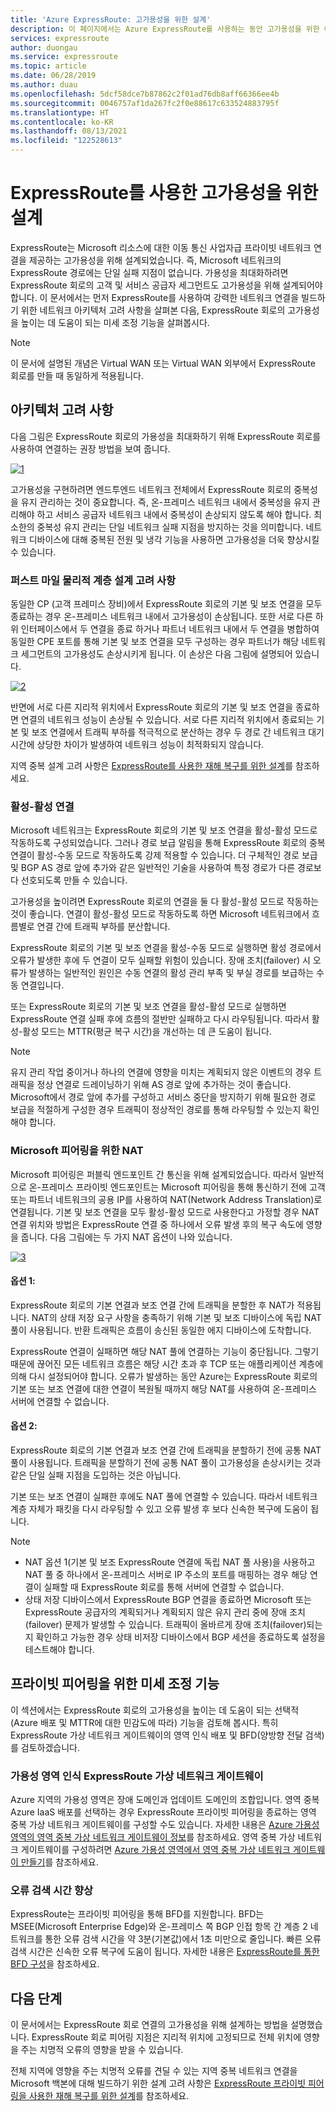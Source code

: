 ```yaml
---
title: 'Azure ExpressRoute: 고가용성을 위한 설계'
description: 이 페이지에서는 Azure ExpressRoute를 사용하는 동안 고가용성을 위한 아키텍처 권장 사항을 제공합니다.
services: expressroute
author: duongau
ms.service: expressroute
ms.topic: article
ms.date: 06/28/2019
ms.author: duau
ms.openlocfilehash: 5dcf58dce7b87862c2f01ad76db8aff66366ee4b
ms.sourcegitcommit: 0046757af1da267fc2f0e88617c633524883795f
ms.translationtype: HT
ms.contentlocale: ko-KR
ms.lasthandoff: 08/13/2021
ms.locfileid: "122528613"
---
```

# <a name="designing-for-high-availability-with-expressroute"></a>ExpressRoute를 사용한 고가용성을 위한 설계

ExpressRoute는 Microsoft 리소스에 대한 이동 통신 사업자급 프라이빗 네트워크 연결을 제공하는 고가용성을 위해 설계되었습니다. 즉, Microsoft 네트워크의 ExpressRoute 경로에는 단일 실패 지점이 없습니다. 가용성을 최대화하려면 ExpressRoute 회로의 고객 및 서비스 공급자 세그먼트도 고가용성을 위해 설계되어야 합니다. 이 문서에서는 먼저 ExpressRoute를 사용하여 강력한 네트워크 연결을 빌드하기 위한 네트워크 아키텍처 고려 사항을 살펴본 다음, ExpressRoute 회로의 고가용성을 높이는 데 도움이 되는 미세 조정 기능을 살펴봅시다.

>[!NOTE]
>이 문서에 설명된 개념은 Virtual WAN 또는 Virtual WAN 외부에서 ExpressRoute 회로를 만들 때 동일하게 적용됩니다.
>

## <a name="architecture-considerations"></a>아키텍처 고려 사항

다음 그림은 ExpressRoute 회로의 가용성을 최대화하기 위해 ExpressRoute 회로를 사용하여 연결하는 권장 방법을 보여 줍니다.

 [![1]][1]

고가용성을 구현하려면 엔드투엔드 네트워크 전체에서 ExpressRoute 회로의 중복성을 유지 관리하는 것이 중요합니다. 즉, 온-프레미스 네트워크 내에서 중복성을 유지 관리해야 하고 서비스 공급자 네트워크 내에서 중복성이 손상되지 않도록 해야 합니다. 최소한의 중복성 유지 관리는 단일 네트워크 실패 지점을 방지하는 것을 의미합니다. 네트워크 디바이스에 대해 중복된 전원 및 냉각 기능을 사용하면 고가용성을 더욱 향상시킬 수 있습니다.

### <a name="first-mile-physical-layer-design-considerations"></a>퍼스트 마일 물리적 계층 설계 고려 사항

 동일한 CP (고객 프레미스 장비)에서 ExpressRoute 회로의 기본 및 보조 연결을 모두 종료하는 경우 온-프레미스 네트워크 내에서 고가용성이 손상됩니다. 또한 서로 다른 하위 인터페이스에서 두 연결을 종료 하거나 파트너 네트워크 내에서 두 연결을 병합하여 동일한 CPE 포트를 통해 기본 및 보조 연결을 모두 구성하는 경우 파트너가 해당 네트워크 세그먼트의 고가용성도 손상시키게 됩니다. 이 손상은 다음 그림에 설명되어 있습니다.

[![2]][2]

반면에 서로 다른 지리적 위치에서 ExpressRoute 회로의 기본 및 보조 연결을 종료하면 연결의 네트워크 성능이 손상될 수 있습니다. 서로 다른 지리적 위치에서 종료되는 기본 및 보조 연결에서 트래픽 부하를 적극적으로 분산하는 경우 두 경로 간 네트워크 대기 시간에 상당한 차이가 발생하여 네트워크 성능이 최적화되지 않습니다. 

지역 중복 설계 고려 사항은 [ExpressRoute를 사용한 재해 복구를 위한 설계][DR]를 참조하세요.

### <a name="active-active-connections"></a>활성-활성 연결

Microsoft 네트워크는 ExpressRoute 회로의 기본 및 보조 연결을 활성-활성 모드로 작동하도록 구성되었습니다. 그러나 경로 보급 알림을 통해 ExpressRoute 회로의 중복 연결이 활성-수동 모드로 작동하도록 강제 적용할 수 있습니다. 더 구체적인 경로 보급 및 BGP AS 경로 앞에 추가와 같은 일반적인 기술을 사용하여 특정 경로가 다른 경로보다 선호되도록 만들 수 있습니다.

고가용성을 높이려면 ExpressRoute 회로의 연결을 둘 다 활성-활성 모드로 작동하는 것이 좋습니다. 연결이 활성-활성 모드로 작동하도록 하면 Microsoft 네트워크에서 흐름별로 연결 간에 트래픽 부하를 분산합니다.

ExpressRoute 회로의 기본 및 보조 연결을 활성-수동 모드로 실행하면 활성 경로에서 오류가 발생한 후에 두 연결이 모두 실패할 위험이 있습니다. 장애 조치(failover) 시 오류가 발생하는 일반적인 원인은 수동 연결의 활성 관리 부족 및 부실 경로를 보급하는 수동 연결입니다.

또는 ExpressRoute 회로의 기본 및 보조 연결을 활성-활성 모드로 실행하면 ExpressRoute 연결 실패 후에 흐름의 절반만 실패하고 다시 라우팅됩니다. 따라서 활성-활성 모드는 MTTR(평균 복구 시간)을 개선하는 데 큰 도움이 됩니다.

> [!NOTE]
> 유지 관리 작업 중이거나 하나의 연결에 영향을 미치는 계획되지 않은 이벤트의 경우 트래픽을 정상 연결로 드레이닝하기 위해 AS 경로 앞에 추가하는 것이 좋습니다. Microsoft에서 경로 앞에 추가를 구성하고 서비스 중단을 방지하기 위해 필요한 경로 보급을 적절하게 구성한 경우 트래픽이 정상적인 경로를 통해 라우팅할 수 있는지 확인해야 합니다. 
> 

### <a name="nat-for-microsoft-peering"></a>Microsoft 피어링을 위한 NAT 

Microsoft 피어링은 퍼블릭 엔드포인트 간 통신을 위해 설계되었습니다. 따라서 일반적으로 온-프레미스 프라이빗 엔드포인트는 Microsoft 피어링을 통해 통신하기 전에 고객 또는 파트너 네트워크의 공용 IP를 사용하여 NAT(Network Address Translation)로 연결됩니다. 기본 및 보조 연결을 모두 활성-활성 모드로 사용한다고 가정할 경우 NAT 연결 위치와 방법은 ExpressRoute 연결 중 하나에서 오류 발생 후의 복구 속도에 영향을 줍니다. 다음 그림에는 두 가지 NAT 옵션이 나와 있습니다.

[![3]][3]

#### <a name="option-1"></a>옵션 1:

ExpressRoute 회로의 기본 연결과 보조 연결 간에 트래픽을 분할한 후 NAT가 적용됩니다. NAT의 상태 저장 요구 사항을 충족하기 위해 기본 및 보조 디바이스에 독립 NAT 풀이 사용됩니다. 반환 트래픽은 흐름이 송신된 동일한 에지 디바이스에 도착합니다.

ExpressRoute 연결이 실패하면 해당 NAT 풀에 연결하는 기능이 중단됩니다. 그렇기 때문에 끊어진 모든 네트워크 흐름은 해당 시간 초과 후 TCP 또는 애플리케이션 계층에 의해 다시 설정되어야 합니다. 오류가 발생하는 동안 Azure는 ExpressRoute 회로의 기본 또는 보조 연결에 대한 연결이 복원될 때까지 해당 NAT를 사용하여 온-프레미스 서버에 연결할 수 없습니다.

#### <a name="option-2"></a>옵션 2:

ExpressRoute 회로의 기본 연결과 보조 연결 간에 트래픽을 분할하기 전에 공통 NAT 풀이 사용됩니다. 트래픽을 분할하기 전에 공통 NAT 풀이 고가용성을 손상시키는 것과 같은 단일 실패 지점을 도입하는 것은 아닙니다.

기본 또는 보조 연결이 실패한 후에도 NAT 풀에 연결할 수 있습니다. 따라서 네트워크 계층 자체가 패킷을 다시 라우팅할 수 있고 오류 발생 후 보다 신속한 복구에 도움이 됩니다. 

> [!NOTE]
> * NAT 옵션 1(기본 및 보조 ExpressRoute 연결에 독립 NAT 풀 사용)을 사용하고 NAT 풀 중 하나에서 온-프레미스 서버로 IP 주소의 포트를 매핑하는 경우 해당 연결이 실패할 때 ExpressRoute 회로를 통해 서버에 연결할 수 없습니다.
> * 상태 저장 디바이스에서 ExpressRoute BGP 연결을 종료하면 Microsoft 또는 ExpressRoute 공급자의 계획되거나 계획되지 않은 유지 관리 중에 장애 조치(failover) 문제가 발생할 수 있습니다. 트래픽이 올바르게 장애 조치(failover)되는지 확인하고 가능한 경우 상태 비저장 디바이스에서 BGP 세션을 종료하도록 설정을 테스트해야 합니다.

## <a name="fine-tuning-features-for-private-peering"></a>프라이빗 피어링을 위한 미세 조정 기능

이 섹션에서는 ExpressRoute 회로의 고가용성을 높이는 데 도움이 되는 선택적(Azure 배포 및 MTTR에 대한 민감도에 따라) 기능을 검토해 봅시다. 특히 ExpressRoute 가상 네트워크 게이트웨이의 영역 인식 배포 및 BFD(양방향 전달 검색)를 검토하겠습니다.

### <a name="availability-zone-aware-expressroute-virtual-network-gateways"></a>가용성 영역 인식 ExpressRoute 가상 네트워크 게이트웨이

Azure 지역의 가용성 영역은 장애 도메인과 업데이트 도메인의 조합입니다. 영역 중복 Azure IaaS 배포를 선택하는 경우 ExpressRoute 프라이빗 피어링을 종료하는 영역 중복 가상 네트워크 게이트웨이를 구성할 수도 있습니다. 자세한 내용은 [Azure 가용성 영역의 영역 중복 가상 네트워크 게이트웨이 정보][zone redundant vgw]를 참조하세요. 영역 중복 가상 네트워크 게이트웨이를 구성하려면 [Azure 가용성 영역에서 영역 중복 가상 네트워크 게이트웨이 만들기][conf zone redundant vgw]를 참조하세요.

### <a name="improving-failure-detection-time"></a>오류 검색 시간 향상

ExpressRoute는 프라이빗 피어링을 통해 BFD를 지원합니다. BFD는 MSEE(Microsoft Enterprise Edge)와 온-프레미스 쪽 BGP 인접 항목 간 계층 2 네트워크를 통한 오류 검색 시간을 약 3분(기본값)에서 1초 미만으로 줄입니다. 빠른 오류 검색 시간은 신속한 오류 복구에 도움이 됩니다. 자세한 내용은 [ExpressRoute를 통한 BFD 구성][BFD]을 참조하세요.

## <a name="next-steps"></a>다음 단계

이 문서에서는 ExpressRoute 회로 연결의 고가용성을 위해 설계하는 방법을 설명했습니다. ExpressRoute 회로 피어링 지점은 지리적 위치에 고정되므로 전체 위치에 영향을 주는 치명적 오류의 영향을 받을 수 있습니다. 

전체 지역에 영향을 주는 치명적 오류를 견딜 수 있는 지역 중복 네트워크 연결을 Microsoft 백본에 대해 빌드하기 위한 설계 고려 사항은 [ExpressRoute 프라이빗 피어링을 사용한 재해 복구를 위한 설계][DR]를 참조하세요.

<!--Image References-->
[1]: ./media/designing-for-high-availability-with-expressroute/exr-reco.png "ExpressRoute를 사용하여 연결하는 권장 방법"
[2]: ./media/designing-for-high-availability-with-expressroute/suboptimal-lastmile-connectivity.png "최적이 아닌 라스트 마일 연결"
[3]: ./media/designing-for-high-availability-with-expressroute/nat-options.png "NAT 옵션"


<!--Link References-->
[zone redundant vgw]: ../vpn-gateway/about-zone-redundant-vnet-gateways.md
[conf zone redundant vgw]: ../vpn-gateway/create-zone-redundant-vnet-gateway.md
[Configure Global Reach]: ./expressroute-howto-set-global-reach.md
[BFD]: ./expressroute-bfd.md
[DR]: ./designing-for-disaster-recovery-with-expressroute-privatepeering.md
